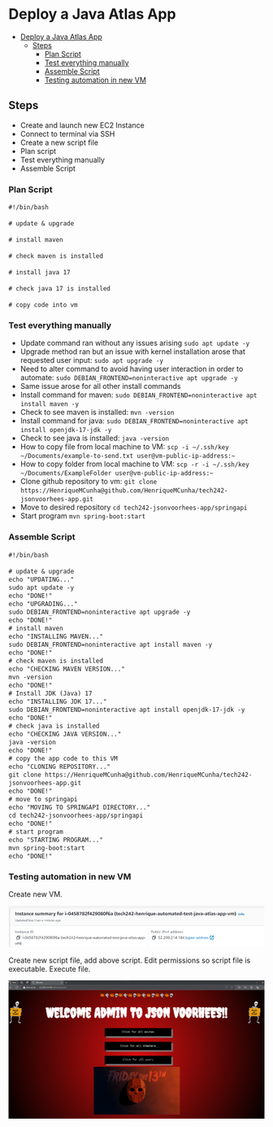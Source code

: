 # Deploy a Java Atlas App

- [Deploy a Java Atlas App](#deploy-a-java-atlas-app)
  - [Steps](#steps)
    - [Plan Script](#plan-script)
    - [Test everything manually](#test-everything-manually)
    - [Assemble Script](#assemble-script)
    - [Testing automation in new VM](#testing-automation-in-new-vm)


## Steps

* Create and launch new EC2 Instance
* Connect to terminal via SSH
* Create a new script file
* Plan script
* Test everything manually
* Assemble Script

### Plan Script

  ```
  #!/bin/bash 

  # update & upgrade

  # install maven

  # check maven is installed

  # install java 17

  # check java 17 is installed

  # copy code into vm
  ```

  ### Test everything manually

  * Update command ran without any issues arising `sudo apt update -y`
  * Upgrade method ran but an issue with kernel installation arose that requested user input: `sudo apt upgrade -y`
  * Need to alter command to avoid having user interaction in order to automate: `sudo DEBIAN_FRONTEND=noninteractive apt upgrade -y`
  * Same issue arose for all other install commands
  * Install command for maven: `sudo DEBIAN_FRONTEND=noninteractive apt install maven -y`
  * Check to see maven is installed: `mvn -version`
  * Install command for java: `sudo DEBIAN_FRONTEND=noninteractive apt install openjdk-17-jdk -y`
  * Check to see java is installed: `java -version`
  * How to copy file from local machine to VM: `scp -i ~/.ssh/key ~/Documents/example-to-send.txt user@vm-public-ip-address:~`
  * How to copy folder from local machine to VM: `scp -r -i ~/.ssh/key ~/Documents/ExampleFolder user@vm-public-ip-address:~`
  * Clone github repository to vm: `git clone https://HenriqueMCunha@github.com/HenriqueMCunha/tech242-jsonvoorhees-app.git`
  * Move to desired repository `cd tech242-jsonvoorhees-app/springapi`
  * Start program `mvn spring-boot:start`

### Assemble Script

```
#!/bin/bash

# update & upgrade
echo "UPDATING..."
sudo apt update -y
echo "DONE!"
echo "UPGRADING..."
sudo DEBIAN_FRONTEND=noninteractive apt upgrade -y
echo "DONE!"
# install maven
echo "INSTALLING MAVEN..."
sudo DEBIAN_FRONTEND=noninteractive apt install maven -y
echo "DONE!"
# check maven is installed
echo "CHECKING MAVEN VERSION..."
mvn -version
echo "DONE!"
# Install JDK (Java) 17
echo "INSTALLING JDK 17..."
sudo DEBIAN_FRONTEND=noninteractive apt install openjdk-17-jdk -y
echo "DONE!"
# check java is installed
echo "CHECKING JAVA VERSION..."
java -version
echo "DONE!"
# copy the app code to this VM
echo "CLONING REPOSITORY..."
git clone https://HenriqueMCunha@github.com/HenriqueMCunha/tech242-jsonvoorhees-app.git
echo "DONE!"
# move to springapi
echo "MOVING TO SPRINGAPI DIRECTORY..."
cd tech242-jsonvoorhees-app/springapi
echo "DONE!"
# start program
echo "STARTING PROGRAM..."
mvn spring-boot:start
echo "DONE!"

```

### Testing automation in new VM

Create new VM.


![Screenshot-ec2-automated.png](../readme-images/Screenshot-ec2-automated.png)

Create new script file, add above script.
Edit permissions so script file is executable.
Execute file.

![Screenshot-ec2-automated-successful.png](../readme-images/Screenshot-ec2-automated-successful.png)